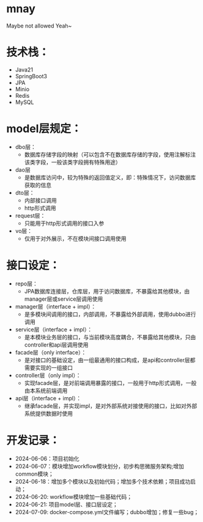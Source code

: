 # mnay
Maybe not allowed Yeah~

# 技术栈：

- Java21
- SpringBoot3
- JPA
- Minio
- Redis
- MySQL

# model层规定：

- dbo层：
  - 数据库存储字段的映射（可以包含不在数据库存储的字段，使用注解标注该类字段，一般该类字段拥有特殊用途）
- dao层
  - 是数据库访问中，较为特殊的返回值定义，即：特殊情况下，访问数据库获取的信息
- dto层：
  - 内部接口调用
  - http形式调用
- request层：
  - 只能用于http形式调用的接口入参
- vo层：
  - 仅用于对外展示，不在模块间接口调用使用

# 接口设定：

- repo层：
  - JPA数据库连接层，仓库层，用于访问数据库，不暴露给其他模块，由manager层或service层调用使用
- manager层（interface + impl）：
  - 是多模块间调用的接口，内部调用，不暴露给外部调用，使用dubbo进行调用
- service层（interface + impl）：
  - 是本模块业务层的接口，与当前模块高度耦合，不暴露给其他模块，只由controller和api层调用使用
- facade层（only interface）：
  - 是对接口的基础设定，由一组最通用的接口构成，是api和controller层都需要实现的一组接口
- controller层（only impl）：
  - 实现facade层，是对前端调用暴露的接口，一般用于http形式调用，一般由本系统前端调用
- api层（interface + impl）：
  - 继承facade层，并实现impl，是对外部系统对接使用的接口，比如对外部系统提供数据时使用

# 开发记录：

- 2024-06-06：项目初始化
- 2024-06-07：模块增加workflow模块划分，初步构思微服务架构;增加common模块；
- 2024-06-18：增加多个模块以及初始代码；增加多个技术依赖；项目成功启动；
- 2024-06-20: workflow模块增加一些基础代码；
- 2024-06-21: 项目model层、接口层设定；
- 2024-07-09: docker-compose.yml文件编写；dubbo增加；修复一些bug；
